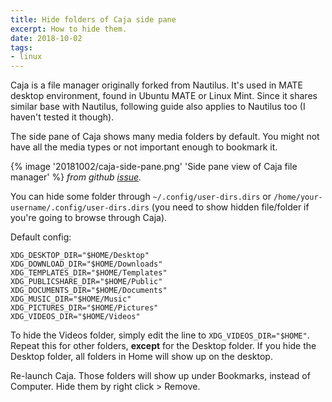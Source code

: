 ```yaml
---
title: Hide folders of Caja side pane
excerpt: How to hide them.
date: 2018-10-02
tags:
- linux
---
```


Caja is a file manager originally forked from Nautilus. It's used in MATE desktop environment, found in Ubuntu MATE or Linux Mint. Since it shares similar base with Nautilus, following guide also applies to Nautilus too (I haven't tested it though).

The side pane of Caja shows many media folders by default. You might not have all the media types or not important enough to bookmark it.

{% image '20181002/caja-side-pane.png' 'Side pane view of Caja file manager' %}
*from github [issue](https://github.com/mate-desktop/caja/issues/480).*

You can hide some folder through `~/.config/user-dirs.dirs` or `/home/your-username/.config/user-dirs.dirs` (you need to show hidden file/folder if you're going to browse through Caja).

Default config:
```
XDG_DESKTOP_DIR="$HOME/Desktop"
XDG_DOWNLOAD_DIR="$HOME/Downloads"
XDG_TEMPLATES_DIR="$HOME/Templates"
XDG_PUBLICSHARE_DIR="$HOME/Public"
XDG_DOCUMENTS_DIR="$HOME/Documents"
XDG_MUSIC_DIR="$HOME/Music"
XDG_PICTURES_DIR="$HOME/Pictures"
XDG_VIDEOS_DIR="$HOME/Videos"
```

To hide the Videos folder, simply edit the line to `XDG_VIDEOS_DIR="$HOME"`. Repeat this for other folders, **except** for the Desktop folder. If you hide the Desktop folder, all folders in Home will show up on the desktop.

Re-launch Caja. Those folders will show up under Bookmarks, instead of Computer. Hide them by right click > Remove.
